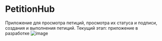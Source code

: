 # PetitionHub

Приложение для просмотра петиций, просмотра их статуса и подписи, создания и выполнения петиций.
Текущий этап: приложение в разработке
![image](https://github.com/vordex-dd/PetitionHub/tree/main/Demonstration/demonstration.gif)

